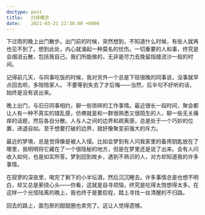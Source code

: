 ```yaml
---
doctype: post
title:   打碎概念
date:    2021-03-21 22:30:00 +0800
---
```


下过雨的晚上出门散步。出门前的时候，突然想到，不知道什么时候，有些人就再也见不到了。想到此处，内心就涌起一种莫名的忧伤。一切重要的人和事，终究是会烟消云散，包括我自己。我们所能做的，无非是尽力去挽留指缝流沙一般的时间。

记得前几天，与同事吃饭的时候，我对另外一个总是下班很晚的同事说，没事就早点回去呗，多陪陪家人。 不要等到失去了才后悔——当然，后半句不好听的话，始终是没有说出来。

晚上出门，与旧日同事相约，聊一些琐碎的工作事情。最近很长一段时间，聚会都让人有一种不真实的错乱感，仿佛就是和一群很熟悉又很陌生的人，聊一些无关痛痒的话题，然后各自分散。人与人之间的边界和疏离感，总是处于一个巧妙的位置，进退自如。至于想要打破的边界，就好像聚变前强大的斥力。

最近的梦境，总是觉得像是被人入侵。比如会梦到有人问我家里的备用钥匙放在了哪里，我明明将它藏在了一个很隐秘的地方，但是在梦里还是说了出来。会有人问收入如何，也是如实所答。梦到回到故乡，遇到不熟识的人，对方却知道我的许多事情。

在寂寥的深夜里，喝完了剩下的小半坛酒，然后沉沉睡去。许多事情总是也想不明白，却又总是萦绕心头——你看，这就是自寻烦恼，终究是吃得太饱想得太多。在这样一个光怪陆离的晚上，我也终于是要启程，踏上寻找一丝清醒的不归路。

回去的路上，面包房的甜甜圈也卖完了。这让人觉得遗憾。
